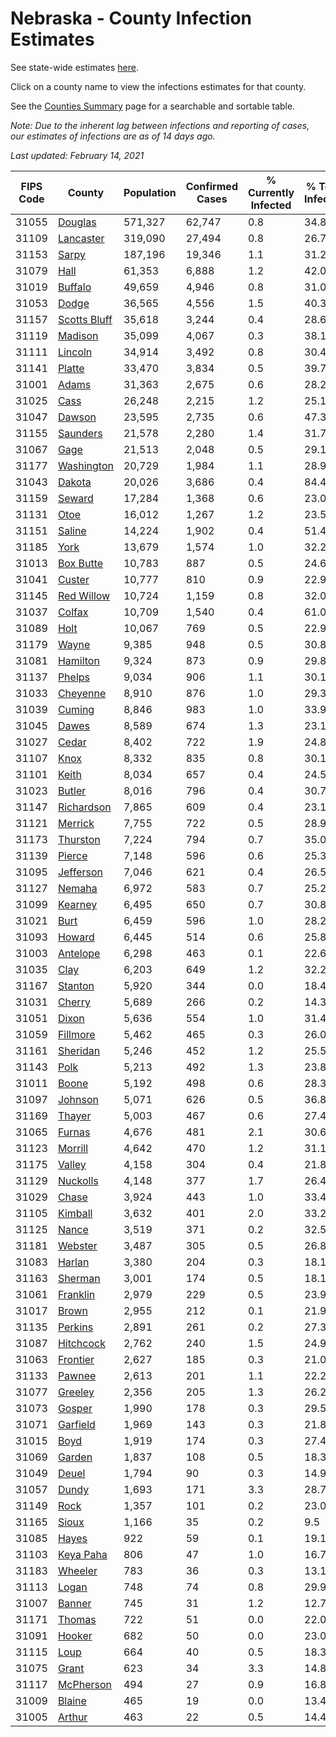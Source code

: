 # Nebraska - County Infection Estimates

See state-wide estimates [here](/infections/us-ne).

Click on a county name to view the infections estimates for that county.

See the [Counties Summary](/infections/summary-counties) page for a searchable and sortable table.

*Note: Due to the inherent lag between infections and reporting of cases, our estimates of infections are as of 14 days ago.*

*Last updated: February 14, 2021*

|   FIPS Code |                       County |   Population |   Confirmed Cases |   % Currently Infected |   % Total Infected |
|-------------|------------------------------|--------------|-------------------|------------------------|--------------------|
|       31055 |           [Douglas](douglas) |      571,327 |            62,747 |                    0.8 |               34.8 |
|       31109 |       [Lancaster](lancaster) |      319,090 |            27,494 |                    0.8 |               26.7 |
|       31153 |               [Sarpy](sarpy) |      187,196 |            19,346 |                    1.1 |               31.2 |
|       31079 |                 [Hall](hall) |       61,353 |             6,888 |                    1.2 |               42.0 |
|       31019 |           [Buffalo](buffalo) |       49,659 |             4,946 |                    0.8 |               31.0 |
|       31053 |               [Dodge](dodge) |       36,565 |             4,556 |                    1.5 |               40.3 |
|       31157 | [Scotts Bluff](scotts-bluff) |       35,618 |             3,244 |                    0.4 |               28.6 |
|       31119 |           [Madison](madison) |       35,099 |             4,067 |                    0.3 |               38.1 |
|       31111 |           [Lincoln](lincoln) |       34,914 |             3,492 |                    0.8 |               30.4 |
|       31141 |             [Platte](platte) |       33,470 |             3,834 |                    0.5 |               39.7 |
|       31001 |               [Adams](adams) |       31,363 |             2,675 |                    0.6 |               28.2 |
|       31025 |                 [Cass](cass) |       26,248 |             2,215 |                    1.2 |               25.1 |
|       31047 |             [Dawson](dawson) |       23,595 |             2,735 |                    0.6 |               47.3 |
|       31155 |         [Saunders](saunders) |       21,578 |             2,280 |                    1.4 |               31.7 |
|       31067 |                 [Gage](gage) |       21,513 |             2,048 |                    0.5 |               29.1 |
|       31177 |     [Washington](washington) |       20,729 |             1,984 |                    1.1 |               28.9 |
|       31043 |             [Dakota](dakota) |       20,026 |             3,686 |                    0.4 |               84.4 |
|       31159 |             [Seward](seward) |       17,284 |             1,368 |                    0.6 |               23.0 |
|       31131 |                 [Otoe](otoe) |       16,012 |             1,267 |                    1.2 |               23.5 |
|       31151 |             [Saline](saline) |       14,224 |             1,902 |                    0.4 |               51.4 |
|       31185 |                 [York](york) |       13,679 |             1,574 |                    1.0 |               32.2 |
|       31013 |       [Box Butte](box-butte) |       10,783 |               887 |                    0.5 |               24.6 |
|       31041 |             [Custer](custer) |       10,777 |               810 |                    0.9 |               22.9 |
|       31145 |     [Red Willow](red-willow) |       10,724 |             1,159 |                    0.8 |               32.0 |
|       31037 |             [Colfax](colfax) |       10,709 |             1,540 |                    0.4 |               61.0 |
|       31089 |                 [Holt](holt) |       10,067 |               769 |                    0.5 |               22.9 |
|       31179 |               [Wayne](wayne) |        9,385 |               948 |                    0.5 |               30.8 |
|       31081 |         [Hamilton](hamilton) |        9,324 |               873 |                    0.9 |               29.8 |
|       31137 |             [Phelps](phelps) |        9,034 |               906 |                    1.1 |               30.1 |
|       31033 |         [Cheyenne](cheyenne) |        8,910 |               876 |                    1.0 |               29.3 |
|       31039 |             [Cuming](cuming) |        8,846 |               983 |                    1.0 |               33.9 |
|       31045 |               [Dawes](dawes) |        8,589 |               674 |                    1.3 |               23.1 |
|       31027 |               [Cedar](cedar) |        8,402 |               722 |                    1.9 |               24.8 |
|       31107 |                 [Knox](knox) |        8,332 |               835 |                    0.8 |               30.1 |
|       31101 |               [Keith](keith) |        8,034 |               657 |                    0.4 |               24.5 |
|       31023 |             [Butler](butler) |        8,016 |               796 |                    0.4 |               30.7 |
|       31147 |     [Richardson](richardson) |        7,865 |               609 |                    0.4 |               23.1 |
|       31121 |           [Merrick](merrick) |        7,755 |               722 |                    0.5 |               28.9 |
|       31173 |         [Thurston](thurston) |        7,224 |               794 |                    0.7 |               35.0 |
|       31139 |             [Pierce](pierce) |        7,148 |               596 |                    0.6 |               25.3 |
|       31095 |       [Jefferson](jefferson) |        7,046 |               621 |                    0.4 |               26.5 |
|       31127 |             [Nemaha](nemaha) |        6,972 |               583 |                    0.7 |               25.2 |
|       31099 |           [Kearney](kearney) |        6,495 |               650 |                    0.7 |               30.8 |
|       31021 |                 [Burt](burt) |        6,459 |               596 |                    1.0 |               28.2 |
|       31093 |             [Howard](howard) |        6,445 |               514 |                    0.6 |               25.8 |
|       31003 |         [Antelope](antelope) |        6,298 |               463 |                    0.1 |               22.6 |
|       31035 |                 [Clay](clay) |        6,203 |               649 |                    1.2 |               32.2 |
|       31167 |           [Stanton](stanton) |        5,920 |               344 |                    0.0 |               18.4 |
|       31031 |             [Cherry](cherry) |        5,689 |               266 |                    0.2 |               14.3 |
|       31051 |               [Dixon](dixon) |        5,636 |               554 |                    1.0 |               31.4 |
|       31059 |         [Fillmore](fillmore) |        5,462 |               465 |                    0.3 |               26.0 |
|       31161 |         [Sheridan](sheridan) |        5,246 |               452 |                    1.2 |               25.5 |
|       31143 |                 [Polk](polk) |        5,213 |               492 |                    1.3 |               23.8 |
|       31011 |               [Boone](boone) |        5,192 |               498 |                    0.6 |               28.3 |
|       31097 |           [Johnson](johnson) |        5,071 |               626 |                    0.5 |               36.8 |
|       31169 |             [Thayer](thayer) |        5,003 |               467 |                    0.6 |               27.4 |
|       31065 |             [Furnas](furnas) |        4,676 |               481 |                    2.1 |               30.6 |
|       31123 |           [Morrill](morrill) |        4,642 |               470 |                    1.2 |               31.1 |
|       31175 |             [Valley](valley) |        4,158 |               304 |                    0.4 |               21.8 |
|       31129 |         [Nuckolls](nuckolls) |        4,148 |               377 |                    1.7 |               26.4 |
|       31029 |               [Chase](chase) |        3,924 |               443 |                    1.0 |               33.4 |
|       31105 |           [Kimball](kimball) |        3,632 |               401 |                    2.0 |               33.2 |
|       31125 |               [Nance](nance) |        3,519 |               371 |                    0.2 |               32.5 |
|       31181 |           [Webster](webster) |        3,487 |               305 |                    0.5 |               26.8 |
|       31083 |             [Harlan](harlan) |        3,380 |               204 |                    0.3 |               18.1 |
|       31163 |           [Sherman](sherman) |        3,001 |               174 |                    0.5 |               18.1 |
|       31061 |         [Franklin](franklin) |        2,979 |               229 |                    0.5 |               23.9 |
|       31017 |               [Brown](brown) |        2,955 |               212 |                    0.1 |               21.9 |
|       31135 |           [Perkins](perkins) |        2,891 |               261 |                    0.2 |               27.3 |
|       31087 |       [Hitchcock](hitchcock) |        2,762 |               240 |                    1.5 |               24.9 |
|       31063 |         [Frontier](frontier) |        2,627 |               185 |                    0.3 |               21.0 |
|       31133 |             [Pawnee](pawnee) |        2,613 |               201 |                    1.1 |               22.2 |
|       31077 |           [Greeley](greeley) |        2,356 |               205 |                    1.3 |               26.2 |
|       31073 |             [Gosper](gosper) |        1,990 |               178 |                    0.3 |               29.5 |
|       31071 |         [Garfield](garfield) |        1,969 |               143 |                    0.3 |               21.8 |
|       31015 |                 [Boyd](boyd) |        1,919 |               174 |                    0.3 |               27.4 |
|       31069 |             [Garden](garden) |        1,837 |               108 |                    0.5 |               18.3 |
|       31049 |               [Deuel](deuel) |        1,794 |                90 |                    0.3 |               14.9 |
|       31057 |               [Dundy](dundy) |        1,693 |               171 |                    3.3 |               28.7 |
|       31149 |                 [Rock](rock) |        1,357 |               101 |                    0.2 |               23.0 |
|       31165 |               [Sioux](sioux) |        1,166 |                35 |                    0.2 |                9.5 |
|       31085 |               [Hayes](hayes) |          922 |                59 |                    0.1 |               19.1 |
|       31103 |       [Keya Paha](keya-paha) |          806 |                47 |                    1.0 |               16.7 |
|       31183 |           [Wheeler](wheeler) |          783 |                36 |                    0.3 |               13.1 |
|       31113 |               [Logan](logan) |          748 |                74 |                    0.8 |               29.9 |
|       31007 |             [Banner](banner) |          745 |                31 |                    1.2 |               12.7 |
|       31171 |             [Thomas](thomas) |          722 |                51 |                    0.0 |               22.0 |
|       31091 |             [Hooker](hooker) |          682 |                50 |                    0.0 |               23.0 |
|       31115 |                 [Loup](loup) |          664 |                40 |                    0.5 |               18.3 |
|       31075 |               [Grant](grant) |          623 |                34 |                    3.3 |               14.8 |
|       31117 |       [McPherson](mcpherson) |          494 |                27 |                    0.9 |               16.8 |
|       31009 |             [Blaine](blaine) |          465 |                19 |                    0.0 |               13.4 |
|       31005 |             [Arthur](arthur) |          463 |                22 |                    0.5 |               14.4 |